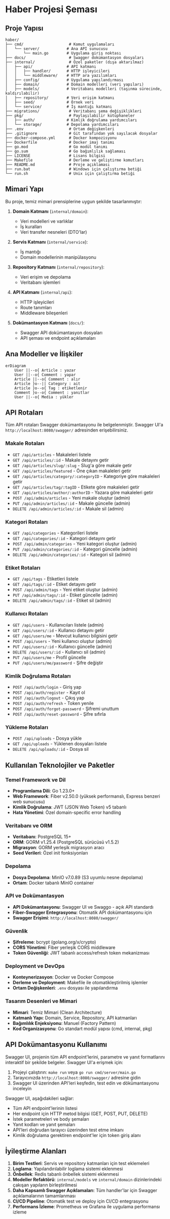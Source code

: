 # Haber Projesi Şeması

## Proje Yapısı

```
haber/
├── cmd/                    # Komut uygulamaları
│   └── server/            # Ana API sunucusu 
│       └── main.go        # Uygulama giriş noktası
├── docs/                   # Swagger dokümantasyon dosyaları
├── internal/               # Özel paketler (dışa aktarılmaz)
│   ├── api/               # API katmanı
│   │   ├── handler/       # HTTP işleyicileri
│   │   └── middleware/    # HTTP ara yazılımları
│   ├── config/            # Uygulama yapılandırması
│   ├── domain/            # Domain modelleri (veri yapıları)
│   ├── models/            # Veritabanı modelleri (taşınma sürecinde, kaldırılabilir)
│   ├── repository/        # Veri erişim katmanı
│   ├── seed/              # Örnek veri
│   └── service/           # İş mantığı katmanı
├── migrations/             # Veritabanı şema değişiklikleri
├── pkg/                    # Paylaşılabilir kütüphaneler
│   ├── auth/              # Kimlik doğrulama yardımcıları
│   └── storage/           # Depolama yardımcıları
├── .env                    # Ortam değişkenleri
├── .gitignore              # Git tarafından yok sayılacak dosyalar
├── docker-compose.yml      # Docker kompozisyonu
├── Dockerfile              # Docker imaj tanımı
├── go.mod                  # Go modül tanımı
├── go.sum                  # Go bağımlılık sağlaması
├── LICENSE                 # Lisans bilgisi
├── Makefile                # Derleme ve geliştirme komutları
├── README.md               # Proje açıklaması
├── run.bat                 # Windows için çalıştırma betiği
└── run.sh                  # Unix için çalıştırma betiği
```

## Mimari Yapı

Bu proje, temiz mimari prensiplerine uygun şekilde tasarlanmıştır:

1. **Domain Katmanı** (`internal/domain`):
   - Veri modelleri ve varlıklar
   - İş kuralları
   - Veri transfer nesneleri (DTO'lar)

2. **Servis Katmanı** (`internal/service`):
   - İş mantığı
   - Domain modellerinin manipülasyonu

3. **Repository Katmanı** (`internal/repository`):
   - Veri erişim ve depolama
   - Veritabanı işlemleri

4. **API Katmanı** (`internal/api`):
   - HTTP işleyicileri
   - Route tanımları
   - Middleware bileşenleri

5. **Dokümantasyon Katmanı** (`docs/`):
   - Swagger API dokümantasyon dosyaları
   - API şeması ve endpoint açıklamaları

## Ana Modeller ve İlişkiler

```mermaid
erDiagram
    User ||--o{ Article : yazar
    User ||--o{ Comment : yapar
    Article ||--o{ Comment : alır
    Article }o--|| Category : ait
    Article }o--o{ Tag : etiketlenir
    Comment }o--o{ Comment : yanıtlar
    User ||--o{ Media : yükler
```

## API Rotaları

Tüm API rotaları Swagger dokümantasyonu ile belgelenmiştir. Swagger UI'a `http://localhost:8080/swagger/` adresinden erişebilirsiniz.

### Makale Rotaları
- `GET /api/articles` - Makaleleri listele
- `GET /api/articles/:id` - Makale detayını getir
- `GET /api/articles/slug/:slug` - Slug'a göre makale getir
- `GET /api/articles/featured` - Öne çıkan makaleleri getir
- `GET /api/articles/category/:categoryID` - Kategoriye göre makaleleri getir
- `GET /api/articles/tag/:tagID` - Etikete göre makaleleri getir
- `GET /api/articles/author/:authorID` - Yazara göre makaleleri getir
- `POST /api/admin/articles` - Yeni makale oluştur (admin)
- `PUT /api/admin/articles/:id` - Makale güncelle (admin)
- `DELETE /api/admin/articles/:id` - Makale sil (admin)

### Kategori Rotaları
- `GET /api/categories` - Kategorileri listele
- `GET /api/categories/:id` - Kategori detayını getir
- `POST /api/admin/categories` - Yeni kategori oluştur (admin)
- `PUT /api/admin/categories/:id` - Kategori güncelle (admin)
- `DELETE /api/admin/categories/:id` - Kategori sil (admin)

### Etiket Rotaları
- `GET /api/tags` - Etiketleri listele
- `GET /api/tags/:id` - Etiket detayını getir
- `POST /api/admin/tags` - Yeni etiket oluştur (admin)
- `PUT /api/admin/tags/:id` - Etiket güncelle (admin)
- `DELETE /api/admin/tags/:id` - Etiket sil (admin)

### Kullanıcı Rotaları
- `GET /api/users` - Kullanıcıları listele (admin)
- `GET /api/users/:id` - Kullanıcı detayını getir
- `GET /api/users/me` - Mevcut kullanıcı bilgisini getir
- `POST /api/users` - Yeni kullanıcı oluştur (admin)
- `PUT /api/users/:id` - Kullanıcı güncelle (admin)
- `DELETE /api/users/:id` - Kullanıcı sil (admin)
- `PUT /api/users/me` - Profil güncelle
- `PUT /api/users/me/password` - Şifre değiştir

### Kimlik Doğrulama Rotaları
- `POST /api/auth/login` - Giriş yap
- `POST /api/auth/register` - Kayıt ol
- `POST /api/auth/logout` - Çıkış yap
- `POST /api/auth/refresh` - Token yenile
- `POST /api/auth/forgot-password` - Şifremi unuttum
- `POST /api/auth/reset-password` - Şifre sıfırla

### Yükleme Rotaları
- `POST /api/uploads` - Dosya yükle
- `GET /api/uploads` - Yüklenen dosyaları listele
- `DELETE /api/uploads/:id` - Dosya sil

## Kullanılan Teknolojiler ve Paketler

### Temel Framework ve Dil
- **Programlama Dili**: Go 1.23.0+
- **Web Framework**: Fiber v2.50.0 (yüksek performanslı, Express benzeri web sunucusu)
- **Kimlik Doğrulama**: JWT (JSON Web Token) v5 tabanlı
- **Hata Yönetimi**: Özel domain-specific error handling

### Veritabanı ve ORM
- **Veritabanı**: PostgreSQL 15+
- **ORM**: GORM v1.25.4 (PostgreSQL sürücüsü v1.5.2)
- **Migrasyon**: GORM yerleşik migrasyon aracı
- **Seed Verileri**: Özel init fonksiyonları

### Depolama
- **Dosya Depolama**: MinIO v7.0.89 (S3 uyumlu nesne depolama)
- **Ortam**: Docker tabanlı MinIO container

### API ve Dokümantasyon
- **API Dokümantasyonu**: Swagger UI ve Swaggo - açık API standardı
- **Fiber-Swagger Entegrasyonu**: Otomatik API dokümantasyonu için
- **Swagger Erişimi**: `http://localhost:8080/swagger/`

### Güvenlik
- **Şifreleme**: bcrypt (golang.org/x/crypto)
- **CORS Yönetimi**: Fiber yerleşik CORS middleware
- **Token Güvenliği**: JWT tabanlı access/refresh token mekanizması

### Deployment ve DevOps
- **Konteynerizasyon**: Docker ve Docker Compose
- **Derleme ve Deployment**: Makefile ile otomatikleştirilmiş işlemler
- **Ortam Değişkenleri**: `.env` dosyası ile yapılandırma

### Tasarım Desenleri ve Mimari
- **Mimari**: Temiz Mimari (Clean Architecture)
- **Katmanlı Yapı**: Domain, Service, Repository, API katmanları
- **Bağımlılık Enjeksiyonu**: Manuel (Factory Pattern)
- **Kod Organizasyonu**: Go standart modül yapısı (cmd, internal, pkg)

## API Dokümantasyonu Kullanımı

Swagger UI, projenin tüm API endpoint'lerini, parametre ve yanıt formatlarını interaktif bir şekilde belgeler. Swagger UI'a erişmek için:

1. Projeyi çalıştırın: `make run` veya `go run cmd/server/main.go`
2. Tarayıcınızda `http://localhost:8080/swagger/` adresine gidin
3. Swagger UI üzerinden API'leri keşfedin, test edin ve dökümantasyonu inceleyin

Swagger UI, aşağıdakileri sağlar:
- Tüm API endpoint'lerinin listesi
- Her endpoint için HTTP metod bilgisi (GET, POST, PUT, DELETE)
- İstek parametreleri ve body şemaları
- Yanıt kodları ve yanıt şemaları
- API'leri doğrudan tarayıcı üzerinden test etme imkanı
- Kimlik doğrulama gerektiren endpoint'ler için token giriş alanı

## İyileştirme Alanları

1. **Birim Testleri**: Servis ve repository katmanları için test eklemeleri
2. **Loglama**: Yapılandırılabilir loglama sistemi eklenmesi
3. **Önbellek**: Redis tabanlı önbellek sistemi eklenmesi
4. **Modeller Refaktörü**: `internal/models` ve `internal/domain` dizinlerindeki çakışan yapıların birleştirilmesi
5. **Daha Kapsamlı Swagger Açıklamaları**: Tüm handler'lar için Swagger açıklamalarının tamamlanması
6. **CI/CD Pipeline**: Otomatik test ve deploy için CI/CD entegrasyonu
7. **Performans İzleme**: Prometheus ve Grafana ile uygulama performansı izleme